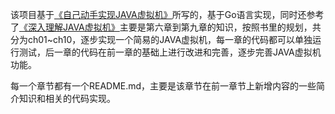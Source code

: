 该项目基于[《自己动手实现JAVA虚拟机》](https://book.douban.com/subject/26802084/)所写的，基于Go语言实现，同时还参考了[《深入理解JAVA虚拟机》](https://book.douban.com/subject/34907497/)主要是第六章到第九章的知识，按照书里的规划，共分为ch01~ch10，逐步实现一个简易的JAVA虚拟机，每一章的代码都可以单独运行测试，后一章的代码在前一章的基础上进行改进和完善，逐步完善JAVA虚拟机功能。

每一个章节都有一个README.md，主要是该章节在前一章节上新增内容的一些简介知识和相关的代码实现。
